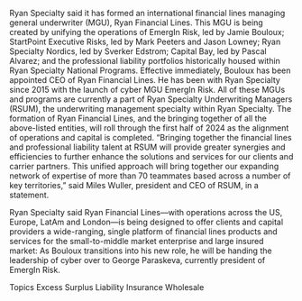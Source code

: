 Ryan Specialty said it has formed an international financial lines managing general underwriter (MGU), Ryan Financial Lines.
This MGU is being created by unifying the operations of EmergIn Risk, led by Jamie Bouloux; StartPoint Executive Risks, led by Mark Peeters and Jason Lowney; Ryan Specialty Nordics, led by Sverker Edstrom; Capital Bay, led by Pascal Alvarez; and the professional liability portfolios historically housed within Ryan Specialty National Programs.
Effective immediately, Bouloux has been appointed CEO of Ryan Financial Lines. He has been with Ryan Specialty since 2015 with the launch of cyber MGU EmergIn Risk.
All of these MGUs and programs are currently a part of Ryan Specialty Underwriting Managers (RSUM), the underwriting management specialty within Ryan Specialty. The formation of Ryan Financial Lines, and the bringing together of all the above-listed entities, will roll through the first half of 2024 as the alignment of operations and capital is completed.
“Bringing together the financial lines and professional liability talent at RSUM will provide greater synergies and efficiencies to further enhance the solutions and services for our clients and carrier partners. This unified approach will bring together our expanding network of expertise of more than 70 teammates based across a number of key territories,” said Miles Wuller, president and CEO of RSUM, in a statement.





Ryan Specialty said Ryan Financial Lines—with operations across the US, Europe, LatAm and London—is being designed to offer clients and capital providers a wide-ranging, single platform of financial lines products and services for the small-to-middle market enterprise and large insured market:
As Bouloux transitions into his new role, he will be handing the leadership of cyber over to George Paraskeva, currently president of EmergIn Risk.

Topics
Excess Surplus
Liability
Insurance Wholesale
